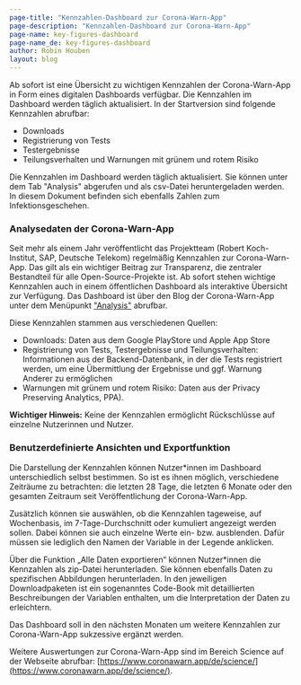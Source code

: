 ```yaml
---
page-title: "Kennzahlen-Dashboard zur Corona-Warn-App"
page-description: "Kennzahlen-Dashboard zur Corona-Warn-App"
page-name: key-figures-dashboard
page-name_de: key-figures-dashboard
author: Robin Houben 
layout: blog
---
```


Ab sofort ist eine Übersicht zu wichtigen Kennzahlen der Corona-Warn-App in Form eines digitalen Dashboards verfügbar. Die Kennzahlen im Dashboard werden täglich aktualisiert. In der Startversion sind folgende Kennzahlen abrufbar:

- Downloads
- Registrierung von Tests
- Testergebnisse
- Teilungsverhalten und Warnungen mit grünem und rotem Risiko



<!-- overview -->

Die Kennzahlen im Dashboard werden täglich aktualisiert. Sie können unter dem Tab "Analysis" abgerufen und als csv-Datei heruntergeladen werden. In diesem Dokument befinden sich ebenfalls Zahlen zum Infektionsgeschehen.  

### Analysedaten der Corona-Warn-App 

Seit mehr als einem Jahr veröffentlicht das Projektteam (Robert Koch-Institut, SAP, Deutsche Telekom) regelmäßig Kennzahlen zur Corona-Warn-App. Das gilt als ein wichtiger Beitrag zur Transparenz, die zentraler Bestandteil für alle Open-Source-Projekte ist. 
Ab sofort stehen wichtige Kennzahlen auch in einem öffentlichen Dashboard als interaktive Übersicht zur Verfügung. Das Dashboard ist über den Blog der Corona-Warn-App unter dem Menüpunkt ["Analysis"](https://www.coronawarn.app/de/analysis/) abrufbar.  

Diese Kennzahlen stammen aus verschiedenen Quellen:

-	Downloads: Daten aus dem Google PlayStore und Apple App Store 
-	Registrierung von Tests, Testergebnisse und Teilungsverhalten: Informationen aus der Backend-Datenbank, in der die Tests registriert werden, um eine Übermittlung der Ergebnisse und ggf. Warnung Anderer zu ermöglichen
-	Warnungen mit grünem und rotem Risiko: Daten aus der Privacy Preserving Analytics, PPA).

**Wichtiger Hinweis:** Keine der Kennzahlen ermöglicht Rückschlüsse auf einzelne Nutzerinnen und Nutzer.

### Benutzerdefinierte Ansichten und Exportfunktion

Die Darstellung der Kennzahlen können Nutzer\*innen im Dashboard unterschiedlich selbst bestimmen. So ist es ihnen möglich, verschiedene Zeiträume zu betrachten: die letzten 28 Tage, die letzten 6 Monate oder den gesamten Zeitraum seit Veröffentlichung der Corona-Warn-App. 

Zusätzlich können sie  auswählen, ob die Kennzahlen tageweise, auf Wochenbasis, im 7-Tage-Durchschnitt oder kumuliert angezeigt werden sollen. Dabei können sie auch einzelne Werte ein- bzw. ausblenden.  Dafür müssen sie lediglich den Namen der Variable in der Legende anklicken.

Über die Funktion „Alle Daten exportieren“ können Nutzer\*innen die Kennzahlen als zip-Datei herunterladen. Sie können ebenfalls Daten zu spezifischen Abbildungen herunterladen. In den jeweiligen Downloadpaketen ist ein sogenanntes Code-Book mit detaillierten Beschreibungen der Variablen enthalten, um die Interpretation der Daten zu erleichtern. 

Das Dashboard soll in den nächsten Monaten um weitere Kennzahlen zur Corona-Warn-App sukzessive ergänzt werden. 

Weitere Auswertungen zur Corona-Warn-App sind im Bereich Science auf der Webseite abrufbar: [https://www.coronawarn.app/de/science/](https://www.coronawarn.app/de/science/).
